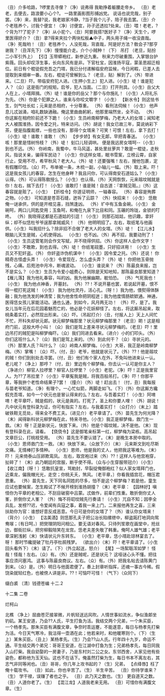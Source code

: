 <!-- { "loadSidebar": true } -->
（丑）介多哈路，?啰里去寻俚？（净）说弗得
我勒挣着躯腰走帝乡。
（丑）老老，去便去，路浪要小心个?。
一路里画影图形捕凶党。
说话也说完哉，别子罢。（净）来，我替?说，我老娘家冷静，?当子我个儿子，陪子我去罢。（丑）介个老毴养个，讨我个便宜！（净）讨便宜，孙子还透拉?处来。（丑）喂！老老，?个背为??了驼子？（净）从小驼个。（丑）阿要我搭?医好子？（净）天生个，啰里医得好介？（丑）拿?得来夹拉个两块松板▲中子，两头用子绳一收没直哉。（净）死哉哟！（丑）老毴养个，人没死哉，背直哉，阿是好方法？敎会子?那亨谢我？（丑浑先下）（净）慢慢能介走。介个小贼种！（下）
吊打
（老旦，贴扮二小军引外上）
【引】玉带蟒袍红，新参近九重。
秋来力尽破重围，入掌银台护紫薇。回头却叹浮生事，长向东风有是非。下官杜宝，因淮扬平寇，蒙圣恩超迁相位。前日有个棍徒假充吾之门壻，我已分付递解临安府监候，今日闲暇，已差人去提取到来细审一番。左右，棍徒可曾解到么？（老旦，贴）解到了。（外）带进来。（二旦）吓。带临安府犯人进。（生押小生上）犯人进。（小生）唗！谁是犯人？（众）这是衙门的规矩。启爷，犯人当面。（二旦）打开刑具。（小生）岳父大人在上，小壻拜揖。（外）唗！谁是你的岳父？那个与你施礼！（小生）人将礼乐为先。（外）你是个犯罪之人，谁来与你咬文嚼字！（小生）
【新水令】则这怯书生，剑气吐长虹；元来是丞相府，十分尊重。
（外）看刑法伺候！（小生）
他声息儿忒汹涌，咱礼数缺通融。俺这里曲曲躬躬，他那里端然坐，全不动。
（外）你这厮在相府阶前还不下跪！（小生）生员岭南柳梦梅，乃老大人的女壻；闻知老大人被围淮扬，因令爱之托，特来访问。（外）胡说！我女已故三年，莫说纳彩下茶，便是指腹裁襟，一些也没有，那得个女壻来？可笑！可恨！左右，拿下去打！（小生）唗！谁敢！谁敢！（外）
【步步娇】有女无郞，早把青春送。
（小生）咳！那里是惜树怜枝？（外）唗！
刬口儿轻调哄。
便是我远房女壻呵--（小生）到也不远。（外）
你岭南，我蜀中，牛马风遥，甚处里丝萝共？敢是一棍徒，走秋风，指说关亲，骗得军民动？
（小生）你这样女壻，眠书雪案，立榜云霄，自家行止，受用不尽，希罕秋风？老大人。（外）唗！还要强嘴！左右，搜他包裹，定有假雕印信。（众）吓。布单被一条，木梳一副，小轴儿一幅。（外）取上来。吓！这是我女孩儿的春容，怎生在他身畔？我且问你，可认得南安石道姑么？（小生）认得。（外）可认得陈敎授么？（小生）也认得。（外）天网恢恢，元来刼坟贼就是你！左右，揣下去打！（小生）谁敢打！谁是贼！自古道：『拿贼见赃。』（外）这春容就是赃了。（小生）
【折桂令】你道证明师，一轴春容。
（外）春容是殉葬之物。（小生）
可知道是苍苔石缝，迸坼了云踪？
（外）快招来！（小生）
恁敎俺一谜承供，供的是开棺见喜，挡煞逢凶。
（外）圹中有玉鱼金碗。（小生）
金碗呵，两口儿同匙受用；玉鱼呵，和俺在九泉下比目和同。玉碾的玲珑，金锁的叮咚。
（外）我晓得这都是石道姑的引逗！（小生）
则那石姑姑，他识趣，拿奸纵；却不似恁杜爷爷逞那拿贼威风！
（外）他明明招了。左右，取纸笔与他画供。（小生）叫我招什么？除非招不合做了老大人的女壻。（外）唗！
【江儿水】眼脑儿天生是贼，心机使得凶。
（小生）也不凶。（外）再不招，我要动刑了！（小生）生员这管笔则会作文写赋，并不晓得供招。（外）你这样人会作文字！（小生）不敢欺，到也去得。（外）唗！
你纸笔砚墨，只好招详用！
（小生）生员又不犯奸盗。（外）
你奸盗诈伪机谋中！
（小生）因令爱之托。（外）还说！
你精奇古怪虚头弄！
（小生）令爱现在，怎么虚头弄？（外）唗！
你把他玉骨抛残，心痛。后苑池中月冷，断魂波动。
（小生）谁说来？（外）陈最良来报，岂不是实么？（小生）生员为令爱小姐费心，则除是天知地知，那陈最良那里知道？
【雁儿落】我为他礼春容，叫的凶。我为他展幽期，躭怕恐。
（外）气死我也！（小生）
我为他点神香，开墓封。
（外）??！不说开墓也罢，若说起开墓，恨不得一棍打死这贼！（小生）
我为他吐灵丹，活心孔。〔呀！〕我为他，偎熨得体酥融；我为他洗发的神清莹；我为他舍性命把阴程迸；我为他度情肠欵欵通。神通，医得恁女孩儿家能活动。通也么通，到如今，风月两无功！
（外）吓，是了。我女儿当年元在后花园着魅而亡的，他必是个花妖柳怪了。左右，将这厮吊起来，取桃条着实打，必然现出形来。（众）吓。（吊起打介）（丑，付报人上）天上人间忙不忙，开科失却状元郞。状元柳梦梅那里？状元柳梦梅那里？（老旦）啲！这是相府门前，这般大呼小叫！（众）我们是驾上差来寻状元柳梦梅的。（老旦）吓！里边吊打的贼犯是叫柳梦梅吓。（众）我们同进去看来。（进介）小的们叩头。（外）你们这班什么人？（众）我们是驾上来的。（外）到此何干？（众）寻状元的。（外）那里人氏？叫什么？（众）岭南人柳梦梅。（小生）大哥，我正是岭南柳梦梅。（外）掌嘴！（众）吓。（付，丑）老爷，他就是状元了。（外）??！他是刼坟的贼！你们到别处去寻罢。（付，丑）他们有个家人在外，不免叫他进来认一认。老儿呢？（净上）那哼？（付，丑）里边有个柳梦梅，你去认一认可是你主人？（净进介）柳官人拉啰里？柳官人拉啰里？（小生）老驼。（净）吓！正是我里官人。为??了吊拉里？（小生）平章寃我是贼，将我百般吊打。（净）吓！你那平章，等我拚个老性命结果子?罢！（撞介）（外）唗！赶出去！（付，丑）我每报与苗老爷知道。（净）有理个。一心忙似箭，两脚走如飞。（下）（外）你这厮方纔假充吾壻，如今一个状元也是冒认得来的么？左右，与吾着实打！（小生）阿唷唷！老平章吓，贼是假的，状元是眞的。打死了，圣上和你要人哩！（外）胡说！凡中状元有登科录为证，你可有指实？左右，与我着实打！（众打介）（末上）踏破铁鞋无觅处，得来全不费工夫。（进见介）老平章请了。（外）苗先生为何光降？（末）闻得新科状元柳梦梅在此，特来寻他。（小生）我正是柳梦梅，救门生一救。（末）呀！正是新状元，快放下来。（外）他是个刼坟贼，决不是他。（末）现有登科录在此，请看。
【侥侥令】这是御笔亲标第一红，柳梦梅为梁栋。高吊起文章巨公，打桃枝受用。
（外）苗先生不要认错了。（末）是晚生本房中取的。（小生）恩师救门生一救。（末）快放下来。（众放下介）（末）
元来斯文到吃尽斯文痛。无情棒打多情种。
（小生）恩师，他是我的丈人，他把我这等难为。（末）吓！
元来倚泰山压卵欺鸾凤。
左右，取宫袍过来（外）??！这样人与他宫袍穿，扯碎了！（末）此乃朝廷的宫服，断乎使不得。（众与小生穿服带冠介）（小生）
【收江南】〔呀！〕恁敢抗皇宣，骂勅封，早裂绽俺御袍红？似人家女壻拜门也，近乘龙，偏我帽光光，走空；你桃夭夭，煞风。〔老平章，〕你看我插宫花，帽压君恩重。
（外）苗先生，天下同名同姓的尽多，怕不是这个柳梦梅？若是他，童生应试也要候案，怎生殿试了不候开榜到淮扬胡撞？（末）老平章：
【园林好】嗔怪你为平章的老相公，不刮目破窑中吕蒙。忒做作，前辈们性重。敢折倒你丈人峯，折倒你丈人峯？
（外）悔不将刧坟贼先行奏请！（小生）兀自不知；因李全兵乱，发榜??迟，令爱闻有兵寇之事，着我一来上门，二来报他再生之喜，三来扶助你为官：谁想好意反成恶意。今日可是你的女壻了？（外）谁认你女壻来！（背介）（小生）
【沽美酒】则恁那孔夫子把公冶长陷缧绁中，柳盗跖打地洞向鸳鸯塜；〔有日呵，〕把爕理阴阳问相公。要无语对春风。只待列笙歌在画堂中，抢丝边，御街拦纵，把穷柳毅陪笑在龙宫。恁老夫差失敬了韩重。俺呵人雄气雄；老平章深躬浅躬（末）快请状元升东转东。
（小生）老平章，恁小壻赴琼林宴去了。呀！
那时节纔提破了牡丹亭杜鹃残梦。
（欲出介）（末）吓！老平章请了。（小生回头看外下）（末）请了。（下）（外立起送，怒介）
【尾】一场絮聒浑如梦！
怪哉！怪哉！左右。（众）有。（外）还是贼呢，还是状元？
这哑谜心头不懂。把往事应须问塞鸿。
这事与陈最良商议。左右。（众）有。（外）把我名帖去请陈黄门到来。（众）是。（外）明日与他面君便了。奏上封章听指挥，还魂一事古今稀。假饶染就轻红色，也被傍人讲是非。??！可恼吓可怪！（气下）（众同下）

缀白裘 〔清〕钱德苍编 十二.2

十二集 
二卷
 
烂柯山
 
北樵
（净上）屈曲苍茫接翠微，片帆轻送远风吹。人情世事如流水，争似渔郞坐钓矶。某王安道，乃会??人氏，平生打鱼为活。我结交两个兄弟，一个朱买臣，一个杨孝先。那朱买臣有满腹文章，争奈时乖运蹇，不能遂意，每日与杨孝先打柴为活。今日天气寒冷，我沽得一壶酒在此；他若来时，和他暖寒则个。（下）（生上）某朱买臣。（丑上）某杨孝先。（生）乃会??山人氏。行年四十九岁，命运不通。平生结交两个弟兄：哥哥王安道，在江湖中打鱼为生；兄弟杨孝先，每日同我入山打柴。我自幼娶的一房妻子，乃是东村刘二公之女。东邻西舍，人家见他有些姿色，都称他为玉天仙。这也不在话下。俺虽然打柴为生，每日书本不离左右，其志气非同等闲也。（丑）哥哥，你几年上攻书起的？（生）兄弟，
【点绛唇】枉了俺十载攻书。
（丑）如此，你也辛苦了。（生）
半生辛苦。
（丑）你待学谁来？（生）
学干禄，误赚了者也之乎。
（丑）此乃天之数也。（生）
更自道天之数。
（丑）人道你老了。（生）
【混江龙】人道我老来无用。
（丑）可惜你有满腹文章。（生）
